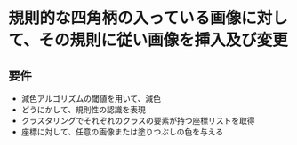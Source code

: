# 規則的な四角柄の入っている画像に対して、その規則に従い画像を挿入及び変更

## 要件

* 減色アルゴリズムの閾値を用いて、減色
* どうにかして、規則性の認識を表現
* クラスタリングでそれぞれのクラスの要素が持つ座標リストを取得
* 座標に対して、任意の画像または塗りつぶしの色を与える

